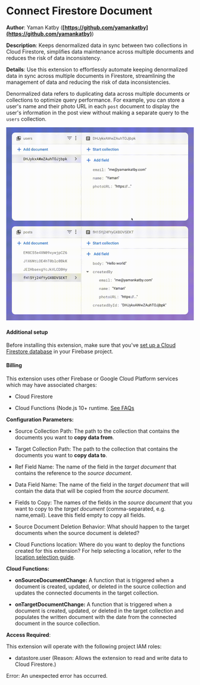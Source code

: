 # Connect Firestore Document

**Author**: Yaman Katby (**[https://github.com/yamankatby](https://github.com/yamankatby)**)

**Description**: Keeps denormalized data in sync between two collections in Cloud Firestore, simplifies data maintenance across multiple documents and reduces the risk of data inconsistency.



**Details**: Use this extension to effortlessly automate keeping denormalized data in sync across multiple documents in Firestore, streamlining the management of data and reducing the risk of data inconsistencies.

Denormalized data refers to duplicating data across multiple documents or collections to optimize query performance. For example, you can store a user's name and their photo URL in each `post` document to display the user's information in the post view without making a separate query to the `users` collection.

![Showcase](showcase.gif)

#### Additional setup

Before installing this extension, make sure that you've [set up a Cloud Firestore database](https://firebase.google.com/docs/firestore/quickstart) in your Firebase project.

#### Billing

This extension uses other Firebase or Google Cloud Platform services which may have associated charges:

- Cloud Firestore

- Cloud Functions (Node.js 10+ runtime. [See FAQs](https://firebase.google.com/support/faq#extensions-pricing)




**Configuration Parameters:**

* Source Collection Path: The path to the collection that contains the documents you want to **copy data from**.

* Target Collection Path: The path to the collection that contains the documents you want to **copy data to**.

* Ref Field Name: The name of the field in the _target document_ that contains the reference to the _source document_.

* Data Field Name: The name of the field in the _target document_ that will contain the data that will be copied from the _source document_.

* Fields to Copy: The names of the fields in the _source document_ that you want to copy to the _target document_ (comma-separated, e.g. name,email). Leave this field empty to copy all fields.

* Source Document Deletion Behavior: What should happen to the target documents when the source document is deleted?

* Cloud Functions location: Where do you want to deploy the functions created for this extension? For help selecting a location, refer to the [location selection guide](https://firebase.google.com/docs/functions/locations).



**Cloud Functions:**

* **onSourceDocumentChange:** A function that is triggered when a document is created, updated, or deleted in the source collection and updates the connected documents in the target collection.

* **onTargetDocumentChange:** A function that is triggered when a document is created, updated, or deleted in the target collection and populates the written document with the date from the connected document in the source collection.



**Access Required**:



This extension will operate with the following project IAM roles:

* datastore.user (Reason: Allows the extension to read and write data to Cloud Firestore.)

Error: An unexpected error has occurred.
